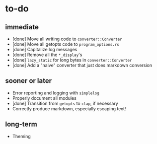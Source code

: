 # to-do

## immediate

*	[done] Move all writing code to `converter::Converter`
*	[done] Move all getopts code to `program_options.rs`
*	[done] Capitalize log messages
*	[done] Remove all the `*_display`'s
*	[done] `lazy_static` for long bytes in `converter::Converter`
*	[done] Add a "naive" converter that just does markdown conversion

## sooner or later

*	Error reporting and logging with `simplelog`
*	Properly document all modules
*	[done] Transition from `getopts` to `clap`, if necessary
*	Correctly produce markdown, especially escaping text!

## long-term

*	Theming
